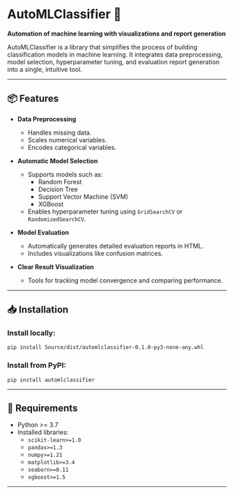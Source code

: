 # AutoMLClassifier 🚀
**Automation of machine learning with visualizations and report generation**

AutoMLClassifier is a library that simplifies the process of building classification models in machine learning. It integrates data preprocessing, model selection, hyperparameter tuning, and evaluation report generation into a single, intuitive tool.

---

## 📦 Features
- **Data Preprocessing**
  - Handles missing data.
  - Scales numerical variables.
  - Encodes categorical variables.

- **Automatic Model Selection**
  - Supports models such as:
    - Random Forest
    - Decision Tree
    - Support Vector Machine (SVM)
    - XGBoost
  - Enables hyperparameter tuning using `GridSearchCV` or `RandomizedSearchCV`.

- **Model Evaluation**
  - Automatically generates detailed evaluation reports in HTML.
  - Includes visualizations like confusion matrices.

- **Clear Result Visualization**
  - Tools for tracking model convergence and comparing performance.

---

## 📥 Installation
### Install locally:
```bash
pip install Source/dist/automlclassifier-0.1.0-py3-none-any.whl
```
### Install from PyPI:
```bash
pip install automlclassifier
```

---

## 🔧 Requirements
- Python >= 3.7
- Installed libraries:
  - `scikit-learn>=1.0`
  - `pandas>=1.3`
  - `numpy>=1.21`
  - `matplotlib>=3.4`
  - `seaborn>=0.11`
  - `xgboost>=1.5`

---
